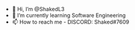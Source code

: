 - 👋 Hi, I’m @ShakedL3
- 🌱 I’m currently learning Software Engineering 
- 📫 How to reach me - DISCORD: Shaked#7609

<!---
ShakedL3/ShakedL3 is a ✨ special ✨ repository because its `README.md` (this file) appears on your GitHub profile.
You can click the Preview link to take a look at your changes.
--->
